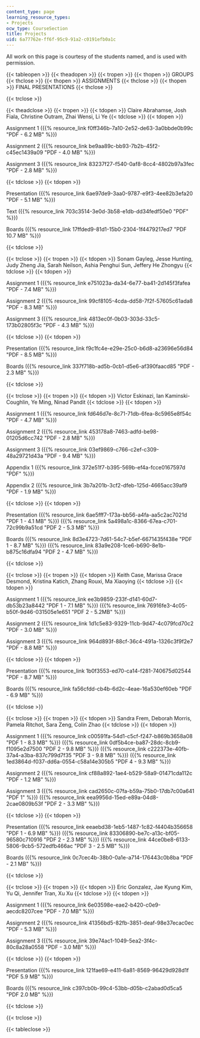 ```yaml
---
content_type: page
learning_resource_types:
- Projects
ocw_type: CourseSection
title: Projects
uid: 6a77762e-ff6f-95c9-91a2-c0191efb0a1c
---
```


All work on this page is courtesy of the students named, and is used with permission.

{{< tableopen >}}
{{< theadopen >}}
{{< tropen >}}
{{< thopen >}}
GROUPS
{{< thclose >}}
{{< thopen >}}
ASSIGNMENTS
{{< thclose >}}
{{< thopen >}}
FINAL PRESENTATIONS
{{< thclose >}}

{{< trclose >}}

{{< theadclose >}}
{{< tropen >}}
{{< tdopen >}}
Claire Abrahamse, Josh Fiala, Christine Outram, Zhai Wensi, Li Ye
{{< tdclose >}}
{{< tdopen >}}


Assignment 1 ({{% resource_link f0ff346b-7a10-2e52-de63-3a0bbde0b99c "PDF - 6.2 MB" %}})

Assignment 2 ({{% resource_link be9aa89c-bb93-7b2b-45f2-c45ec1439a09 "PDF - 4.0 MB" %}})

Assignment 3 ({{% resource_link 83237f27-f540-0af8-8cc4-4802b97a3fec "PDF - 2.8 MB" %}})


{{< tdclose >}}
{{< tdopen >}}


Presentation ({{% resource_link 6ae97de9-3aa0-9787-e9f3-4ee82b3efa20 "PDF - 5.1 MB" %}})

Text ({{% resource_link 703c3514-3e0d-3b58-e1db-dd34fedf50e0 "PDF" %}})

Boards ({{% resource_link 17ffded9-81d1-15b0-2304-1f4479217ed7 "PDF 10.7 MB" %}})


{{< tdclose >}}

{{< trclose >}}
{{< tropen >}}
{{< tdopen >}}
Sonam Gayleg, Jesse Hunting, Judy Zheng Jia, Sarah Neilson, Ashia Penghui Sun, Jeffery He Zhongyu
{{< tdclose >}}
{{< tdopen >}}


Assignment 1 ({{% resource_link e751023a-da34-6e77-ba41-2d145f3fafea "PDF - 7.4 MB" %}})

Assignment 2 ({{% resource_link 99cf8105-4cda-dd58-7f2f-57605c61ada8 "PDF - 8.3 MB" %}})

Assignment 3 ({{% resource_link 4813ec0f-0b03-303d-33c5-173b02805f3c "PDF - 4.3 MB" %}})


{{< tdclose >}}
{{< tdopen >}}


Presentation ({{% resource_link f9c1fc4e-e29e-25c0-b6d8-a23696e56d84 "PDF - 8.5 MB" %}})

Boards ({{% resource_link 337f718b-ad5b-0cb1-d5e6-af390faacd85 "PDF - 2.3 MB" %}})


{{< tdclose >}}

{{< trclose >}}
{{< tropen >}}
{{< tdopen >}}
Victor Eskinazi, Ian Kaminski-Coughlin, Ye Ming, Ninad Pandit
{{< tdclose >}}
{{< tdopen >}}


Assignment 1 ({{% resource_link fd646d7e-8c71-71db-6fea-8c5965e8f54c "PDF - 4.7 MB" %}})

Assignment 2 ({{% resource_link 453178a8-7463-adfd-be98-01205d6cc742 "PDF - 2.8 MB" %}})

Assignment 3 ({{% resource_link 03ef9869-c766-c2ef-c309-48a29721d43a "PDF - 9.4 MB" %}})

Appendix 1 ({{% resource_link 372e51f7-b395-569b-ef4a-fcce0167597d "PDF" %}})

Appendix 2 ({{% resource_link 3b7a201b-3cf2-dfeb-125d-4665acc39af9 "PDF - 1.9 MB" %}})


{{< tdclose >}}
{{< tdopen >}}


Presentation ({{% resource_link 6ae5fff7-173a-bb56-a4fa-aa5c2ac7021d "PDF 1 - 4.1 MB" %}}) ({{% resource_link 5a498a1c-8366-67ea-c701-72c99b9a51cd "PDF 2 - 5.3 MB" %}})

Boards ({{% resource_link 8d3e4723-7d61-54c7-b5ef-6671435f438e "PDF 1 - 8.7 MB" %}}) ({{% resource_link 83a9e208-1ce6-b690-8e1b-b875c16dfa94 "PDF 2 - 4.7 MB" %}})


{{< tdclose >}}

{{< trclose >}}
{{< tropen >}}
{{< tdopen >}}
Keith Case, Marissa Grace Desmond, Kristina Katich, Zhang Rouxi, Ma Xiaoying
{{< tdclose >}}
{{< tdopen >}}


Assignment 1 ({{% resource_link ee3b9859-233f-d141-60d7-db53b23a8442 "PDF 1 - 7.1 MB" %}}) ({{% resource_link 76916fe3-4c05-b50f-9d46-031505e1e651 "PDF 2 - 5.2MB" %}})

Assignment 2 ({{% resource_link 1d1c5e83-9329-11cb-9d47-4c079fcd70c2 "PDF - 3.0 MB" %}})

Assignment 3 ({{% resource_link 964d893f-88cf-36c4-491a-1326c3f9f2e7 "PDF - 8.8 MB" %}})


{{< tdclose >}}
{{< tdopen >}}


Presentation ({{% resource_link 1b0f3553-ed70-ca14-f281-740675d02544 "PDF - 8.7 MB" %}})

Boards ({{% resource_link fa56cfdd-cb4b-6d2c-4eae-16a530ef60eb "PDF - 6.9 MB" %}})


{{< tdclose >}}

{{< trclose >}}
{{< tropen >}}
{{< tdopen >}}
Sandra Frem, Deborah Morris, Pamela Ritchot, Sara Zeng, Colin Zhao
{{< tdclose >}}
{{< tdopen >}}


Assignment 1 ({{% resource_link c00591fa-54d1-c5cf-f247-b869b3658a08 "PDF 1 - 8.3 MB" %}}) ({{% resource_link 0df5b4ce-ba87-28dc-8cb9-f1095e2d7500 "PDF 2 - 9.8 MB" %}}) ({{% resource_link c222373e-40fb-37a4-a3ba-837c799d7f35 "PDF 3 - 9.8 MB" %}}) ({{% resource_link 1ed3864d-f037-dd6a-0554-c58a14e305b5 "PDF 4 - 9.3 MB" %}})

Assignment 2 ({{% resource_link cf88a892-1ae4-b529-58a9-01471cda112c "PDF - 1.2 MB" %}})

Assignment 3 ({{% resource_link cad2650c-07fa-b59a-75b0-17db7c00a641 "PDF 1" %}}) ({{% resource_link eea9956d-15ed-e89a-04d8-2cae0809b53f "PDF 2 - 3.3 MB" %}})


{{< tdclose >}}
{{< tdopen >}}


Presentation ({{% resource_link eeaebd38-1eb5-1487-1c82-f4404b356658 "PDF 1 - 6.9 MB" %}}) ({{% resource_link 83306890-be7c-a13c-bf05-96580c710916 "PDF 2 - 2.3 MB" %}}) ({{% resource_link 44ce0be8-6133-5806-9cb5-572edfb466ac "PDF 3 - 2.5 MB" %}})

Boards ({{% resource_link 0c7cec4b-38b0-0a1e-a714-176443c0b8ba "PDF - 2.1 MB" %}})


{{< tdclose >}}

{{< trclose >}}
{{< tropen >}}
{{< tdopen >}}
Eric Gonzalez, Jae Kyung Kim, Yu Qi, Jennifer Tran, Xu Xu
{{< tdclose >}}
{{< tdopen >}}


Assignment 1 ({{% resource_link 6e03598e-eae2-b420-c0e9-aecdc8207cee "PDF - 7.0 MB" %}})

Assignment 2 ({{% resource_link 41356bd5-82fb-3851-deaf-98e37ecac0ec "PDF - 5.3 MB" %}})

Assignment 3 ({{% resource_link 39e74ac1-1049-5ea2-3f4c-80c8a28a0558 "PDF - 3.0 MB" %}})


{{< tdclose >}}
{{< tdopen >}}


Presentation ({{% resource_link 121fae69-e411-6a81-8569-96429d928d1f "PDF 5.9 MB" %}})

Boards ({{% resource_link c397cb0b-99c4-53bb-d05b-c2abad0d5ca5 "PDF 2.0 MB" %}})


{{< tdclose >}}

{{< trclose >}}

{{< tableclose >}}